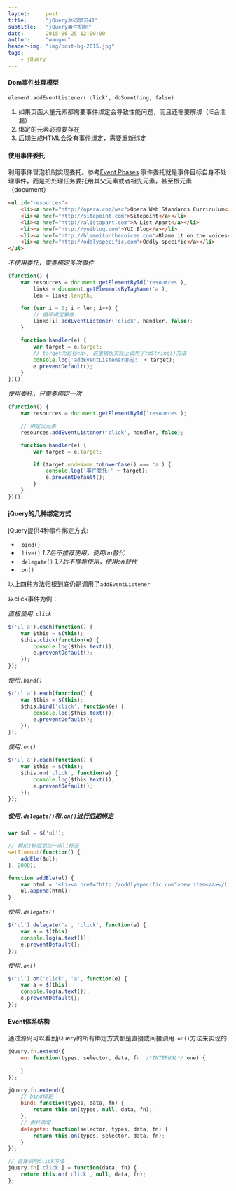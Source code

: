 ```yaml
---
layout:     post
title:      "jQuery源码学习41"
subtitle:   "jQuery事件机制"
date:       2015-06-25 12:00:00
author:     "wangxu"
header-img: "img/post-bg-2015.jpg"
tags:
    - jQuery
---
```


#### Dom事件处理模型

`element.addEventListener('click', doSomething, false)`

1. 如果页面大量元素都需要事件绑定会导致性能问题，而且还需要解绑（IE会泄漏）
2. 绑定的元素必须要存在
3. 后期生成HTML会没有事件绑定，需要重新绑定


#### 使用事件委托

利用事件冒泡机制实现委托。参考[Event Phases](https://github.com/ttian226/javascript-issues/blob/master/Event/Event%20Phases.md)
事件委托就是事件目标自身不处理事件，而是把处理任务委托给其父元素或者祖先元素，甚至根元素（document）

```html
<ul id="resources">
    <li><a href="http://opera.com/wsc">Opera Web Standards Curriculum</a></li>
    <li><a href="http://sitepoint.com">Sitepoint</a></li>
    <li><a href="http://alistapart.com">A List Apart</a></li>
    <li><a href="http://yuiblog.com">YUI Blog</a></li>
    <li><a href="http://blameitonthevoices.com">Blame it on the voices</a></li>
    <li><a href="http://oddlyspecific.com">Oddly specific</a></li>
</ul>
```

*不使用委托，需要绑定多次事件*

```javascript
(function() {
    var resources = document.getElementById('resources'),
        links = document.getElementsByTagName('a'),
        len = links.length;

    for (var i = 0; i < len; i++) {
        // 循环绑定事件
        links[i].addEventListener('click', handler, false);
    }

    function handler(e) {
        var target = e.target;
        // target为目标<a>, 这里输出实际上调用了toString()方法
        console.log('addEventListener绑定:' + target);
        e.preventDefault();
    }
})();
```

*使用委托，只需要绑定一次*

```javascript
(function() {
    var resources = document.getElementById('resources');

    // 绑定父元素
    resources.addEventListener('click', handler, false);

    function handler(e) {
        var target = e.target;

        if (target.nodeName.toLowerCase() === 'a') {
            console.log('事件委托:' + target);
            e.preventDefault();
        }
    }
})();
```

#### jQuery的几种绑定方式

jQuery提供4种事件绑定方式:

* `.bind()`
* `.live()` *1.7后不推荐使用，使用on替代*
* `.delegate()` *1.7后不推荐使用，使用on替代*
* `.on()`

以上四种方法归根到底仍是调用了`addEventListener`

以click事件为例：

*直接使用`.click`*

```javascript
$('ul a').each(function() {
    var $this = $(this);
    $this.click(function(e) {
        console.log($this.text());
        e.preventDefault();
    });
});
```

*使用`.bind()`*

```javascript
$('ul a').each(function() {
    var $this = $(this);
    $this.bind('click', function(e) {
        console.log($this.text());
        e.preventDefault();
    });
});
```

*使用`.on()`*

```javascript
$('ul a').each(function() {
    var $this = $(this);
    $this.on('click', function(e) {
        console.log($this.text());
        e.preventDefault();
    });
});
```

##### 使用`.delegate()`和`.on()`进行后期绑定

```javascript
var $ul = $('ul');

// 模拟2秒后添加一条li标签
setTimeout(function() {
    addEle($ul);
}, 2000);

function addEle(ul) {
    var html = '<li><a href="http://oddlyspecific.com">new item</a></li>';
    ul.append(html);
}
```
*使用`.delegate()`*

```javascript
$('ul').delegate('a', 'click', function(e) {
    var a = $(this);
    console.log(a.text());
    e.preventDefault();
});
```

*使用`.on()`*

```javascript
$('ul').on('click', 'a', function(e) {
    var a = $(this);
    console.log(a.text());
    e.preventDefault();
});
```

#### Event体系结构

通过源码可以看到jQuery的所有绑定方式都是直接或间接调用`.on()`方法来实现的

```javascript
jQuery.fn.extend({
    on: function(types, selector, data, fn, /*INTERNAL*/ one) {
        
    }
});

jQuery.fn.extend({
    // bind绑定
    bind: function(types, data, fn) {
        return this.on(types, null, data, fn);
    },
    // 委托绑定
    delegate: function(selector, types, data, fn) {
        return this.on(types, selector, data, fn);
    }
});

// 直接调用click方法
jQuery.fn['click'] = function(data, fn) {
    return this.on('click', null, data, fn);
};
```


